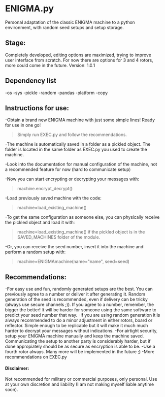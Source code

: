 # ENIGMA.py
Personal adaptation of the classic ENIGMA machine to a python environment, with random seed setups and setup storage.

## Stage:
Completely developed, editing options are maximized, trying to improve user interface from scratch.
For now there are options for 3 and 4 rotors, more could come in the future.
Version: 1.0.1

## Dependency list
-os
-sys
-pickle
-random
-pandas
-platform
-copy

## Instructions for use:
-Obtain a brand new ENIGMA machine with just some simple lines! Ready for use in one go!
>Simply run EXEC.py and follow the recommendations.

-The machine is automatically saved in a folder as a pickled object. The folder is located in the same folder as EXEC.py you used to create the machine.

-Look into the documentation for manual configuration of the machine, not a recommended feature for now (hard to communicate setup)

-Now you can start encrypting or decrypting your messages with: 
>machine.encrypt_decrypt()

-Load previously saved machine with the code: 
>machine=load_existing_machine()

-To get the same configuration as someone else, you can physically receive the pickled object and load it with:
>machine=load_existing_machine() 
if the pickled object is in the SAVED_MACHINES folder of the module.

-Or, you can receive the seed number, insert it into the machine and perform a random setup with: 
>machine=ENIGMAmachine(name="name", seed=seed)

## Recommendations:
-For easy use and fun, randomly generated setups are the best. You can previously agree to a number or deliver it after generating it. Random generation of the seed is recommended, even if delivery can be tricky (always use secure channels ;)). If you agree to a number, remember, the bigger the better! It will be harder for someone using the same software to predict your seed number that way.
-If you are using random generation it is always recommended to do a minor adjustment in either rotors, board or reflector. Simple enough to be replicable but it will make it much much harder to decrypt your messages without indications.
-For airtight security, setup your ENIGMA machine manually and keep the machine saved. Communicating the setup to another party is considerably harder, but if done appropiately should be as secure as encryption is able to be.
-Use a fourth rotor always. Many more will be implemented in the future ;)
-More recommendations on EXEC.py

#### Disclaimer:
Not recommended for military or commercial purposes, only personal. Use at your own discretion and liability (I am not making myself liable anytime soon).
